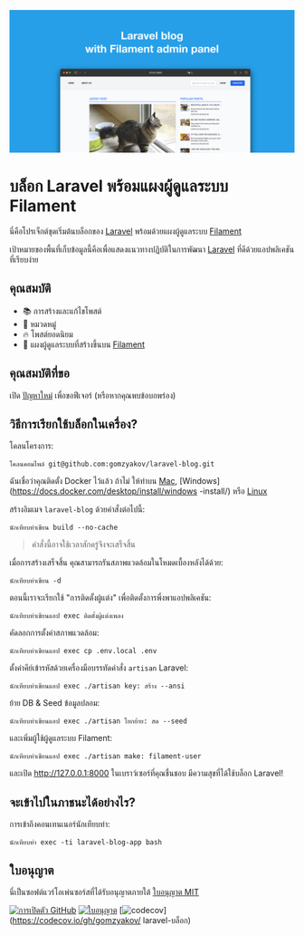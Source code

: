 ![บล็อก Laravel พร้อมแผงผู้ดูแลระบบ Filament](../docs/social-preview-en.png)

# บล็อก Laravel พร้อมแผงผู้ดูแลระบบ Filament

นี่คือโปรเจ็กต์ชุดเริ่มต้นบล็อกของ [Laravel](https://laravel.com) พร้อมด้วยแผงผู้ดูแลระบบ [Filament](https://filamentphp.com)

เป้าหมายของพื้นที่เก็บข้อมูลนี้คือเพื่อแสดงแนวทางปฏิบัติในการพัฒนา [Laravel](https://laravel.com) ที่ดีด้วยแอปพลิเคชันที่เรียบง่าย

## คุณสมบัติ

- 📚 การสร้างและแก้ไขโพสต์
- 🥑 หมวดหมู่
- :fire: โพสต์ยอดนิยม
- :hatched_chick: แผงผู้ดูแลระบบที่สร้างขึ้นบน [Filament](https://filamentphp.com)

## คุณสมบัติที่ขอ

เปิด [ปัญหาใหม่](https://github.com/gomzyakov/laravel-blog/issues/new) เพื่อขอฟีเจอร์ (หรือหากคุณพบข้อบกพร่อง)

## วิธีการเรียกใช้บล็อกในเครื่อง?

โคลนโครงการ:

``` ทุบตี
โคลนคอมไพล์ git@github.com:gomzyakov/laravel-blog.git
```

ฉันเชื่อว่าคุณติดตั้ง Docker ไว้แล้ว ถ้าไม่ ให้ทำบน [Mac](https://docs.docker.com/desktop/install/mac-install/), [Windows](https://docs.docker.com/desktop/install/windows -install/) หรือ [Linux](https://docs.docker.com/desktop/install/linux-install/)

สร้างอิมเมจ `laravel-blog` ด้วยคำสั่งต่อไปนี้:

``` ทุบตี
นักเทียบท่าเขียน build --no-cache
```

>คำสั่งนี้อาจใช้เวลาสักครู่จึงจะเสร็จสิ้น

เมื่อการสร้างเสร็จสิ้น คุณสามารถรันสภาพแวดล้อมในโหมดเบื้องหลังได้ด้วย:

``` ทุบตี
นักเทียบท่าเขียน -d
```

ตอนนี้เราจะเรียกใช้ "การติดตั้งผู้แต่ง" เพื่อติดตั้งการพึ่งพาแอปพลิเคชัน:

``` ทุบตี
นักเทียบท่าเขียนแอป exec ติดตั้งผู้แต่งเพลง
```

คัดลอกการตั้งค่าสภาพแวดล้อม:

``` ทุบตี
นักเทียบท่าเขียนแอป exec cp .env.local .env
```

ตั้งค่าคีย์เข้ารหัสด้วยเครื่องมือบรรทัดคำสั่ง `artisan` Laravel:

``` ทุบตี
นักเทียบท่าเขียนแอป exec ./artisan key: สร้าง --ansi
```

ย้าย DB & Seed ข้อมูลปลอม:

``` ทุบตี
นักเทียบท่าเขียนแอป exec ./artisan โยกย้าย: สด --seed
```

และเพิ่มผู้ใช้ผู้ดูแลระบบ Filament:

``` ทุบตี
นักเทียบท่าเขียนแอป exec ./artisan make: filament-user
```

และเปิด http://127.0.0.1:8000 ในเบราว์เซอร์ที่คุณชื่นชอบ มีความสุขที่ได้ใช้บล็อก Laravel!

## จะเข้าไปในภาชนะได้อย่างไร?

การเข้าถึงคอนเทนเนอร์นักเทียบท่า:

``` ทุบตี
นักเทียบท่า exec -ti laravel-blog-app bash
```

## ใบอนุญาต

นี่เป็นซอฟต์แวร์โอเพ่นซอร์สที่ได้รับอนุญาตภายใต้ [ใบอนุญาต MIT](https://github.com/gomzyakov/php-code-style/blob/main/LICENSE)


[![การเปิดตัว GitHub](https://img.shields.io/github/release/gomzyakov/laravel-blog.svg)](https://github.com/gomzyakov/laravel-blog/releases/latest)
[![ใบอนุญาต](https://img.shields.io/badge/License-MIT-green.svg)](https://github.com/gomzyakov/laravel-blog/blob/development/LICENSE)
[![codecov](https://codecov.io/gh/gomzyakov/laravel-blog/branch/main/graph/badge.svg?token=4CYTVMVUYV)](https://codecov.io/gh/gomzyakov/ laravel-บล็อก)